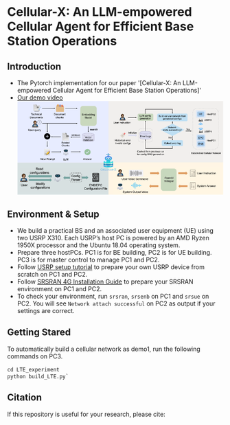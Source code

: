 # Cellular-X: An LLM-empowered Cellular Agent for Efficient Base Station Operations
## Introduction
* The Pytorch implementation for our paper '[Cellular-X: An LLM-empowered Cellular Agent for Efficient Base Station Operations]'
* [Our demo video](https://youtube.com/playlist?list=PLi7wIohZ9VLjfbtShawzEk49BKUE11QiU&si=Ih86vVVVR10rZNvg)</br>
![](https://github.com/SeaBreezing/Cellular-X/blob/main/IMG/subsystem.png)
## Environment & Setup
* We build a practical BS and an associated user equipment (UE) using two USRP X310. Each USRP’s host PC is powered by an AMD Ryzen 1950X processor and the Ubuntu 18.04 operating system.
* Prepare three hostPCs. PC1 is for BE building, PC2 is for UE building. PC3 is for master control to manage PC1 and PC2.
* Follow [USRP setup tutorial](https://github.com/SeaBreezing/Cellular-X/blob/main/USRP%20setup%20tutorial.md) to prepare your own USRP device from scratch on PC1 and PC2.
* Follow [SRSRAN 4G Installation Guide](https://docs.srsran.com/projects/4g/en/latest/general/source/1_installation.html#gen-installation) to prepare your SRSRAN environment on PC1 and PC2.
* To check your environment, run `srsran`, `srsenb` on PC1 and `srsue` on PC2. You will see `Network attach successful` on PC2 as output if your settings are correct.
## Getting Stared
To automatically build a cellular network as demo1, run the following commands on PC3. 
```
cd LTE_experiment
python build_LTE.py`
```

## Citation
If this repository is useful for your research, please cite:
```

```
